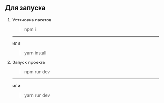 ## Для запуска

1. Установка пакетов
   > npm i
   ---
   или
   > yarn install
2. Запуск проекта
   > npm run dev
   ---
   или
   > yarn run dev
